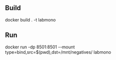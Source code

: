 ## Build

docker build . -t labmono

## Run
docker run -dp 8501:8501 --mount type=bind,src=$(pwd),dst=/mnt/negatives/ labmono